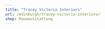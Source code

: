 ```yaml
---
title: "Tracey Victoria Interiors"
url: /edinburgh/tracey-victoria-interiors/
shop: Raumausstattung
---
```

